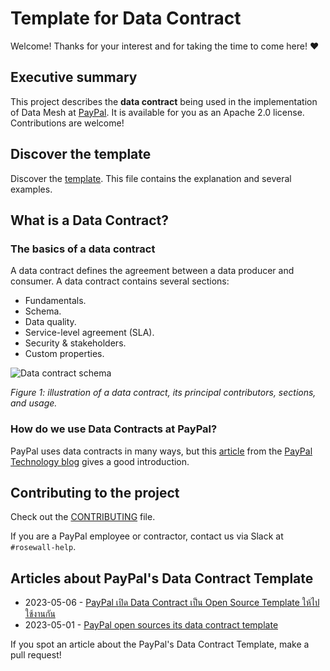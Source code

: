 # Template for Data Contract

Welcome! Thanks for your interest and for taking the time to come here! ❤️

## Executive summary
This project describes the **data contract** being used in the implementation of Data Mesh at [PayPal](https://about.pypl.com/). It is available for you as an Apache 2.0 license. Contributions are welcome!

## Discover the template
Discover the [template](https://github.com/paypal/data-contract-template/blob/main/docs/README.md). This file contains the explanation and several examples.

## What is a Data Contract?

### The basics of a data contract
A data contract defines the agreement between a data producer and consumer. A data contract contains several sections:
* Fundamentals.
* Schema.
* Data quality.
* Service-level agreement (SLA).
* Security & stakeholders.
* Custom properties.

![Data contract schema](https://github.com/paypal/data-contract-template/blob/main/docs/img/data-contract-v2-schema.png "Data contract schema")

*Figure 1: illustration of a data contract, its principal contributors, sections, and usage.*

### How do we use Data Contracts at PayPal?
PayPal uses data contracts in many ways, but this [article](https://medium.com/paypal-tech/the-next-generation-of-data-platforms-is-the-data-mesh-b7df4b825522) from the [PayPal Technology blog](https://medium.com/paypal-tech) gives a good introduction.

## Contributing to the project
Check out the [CONTRIBUTING](https://github.com/paypal/data-contract-template/blob/main/CONTRIBUTING.md) file.

If you are a PayPal employee or contractor, contact us via Slack at `#rosewall-help`.

## Articles about PayPal's Data Contract Template

 * 2023-05-06 - [PayPal เปิด Data Contract เป็น Open Source Template ให้ไปใช้งานกัน](https://discuss.dataengineercafe.io/t/paypal-data-contract-open-source-template/581/1)
 * 2023-05-01 - [PayPal open sources its data contract template](https://jgp.ai/2023/05/01/paypal-open-sources-its-data-contract-template/)

If you spot an article about the PayPal's Data Contract Template, make a pull request! 


